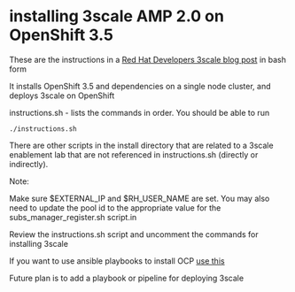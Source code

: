 # installing 3scale AMP 2.0 on OpenShift 3.5

These are the instructions in a [Red Hat Developers 3scale blog post](https://developers.redhat.com/blog/2017/05/22/how-to-setup-a-3scale-amp-on-premise-all-in-one-install/) in bash form

It installs OpenShift 3.5 and dependencies on a single node cluster, and deploys 3scale on OpenShift

instructions.sh - lists the commands in order. You should be able to run 
    
    ./instructions.sh

There are other scripts in the install directory that are related to a 3scale enablement lab that are not referenced in instructions.sh (directly or indirectly).


Note: 

Make sure $EXTERNAL_IP and $RH_USER_NAME are set. You may also need to update the pool id to the appropriate value for the subs_manager_register.sh script.in

Review the instructions.sh script and uncomment the commands for installing 3scale

If you want to use ansible playbooks to install OCP [use this](https://github.com/gbengataylor/ocp-ansible-playbooks)

Future plan is to add a playbook or pipeline for deploying 3scale
